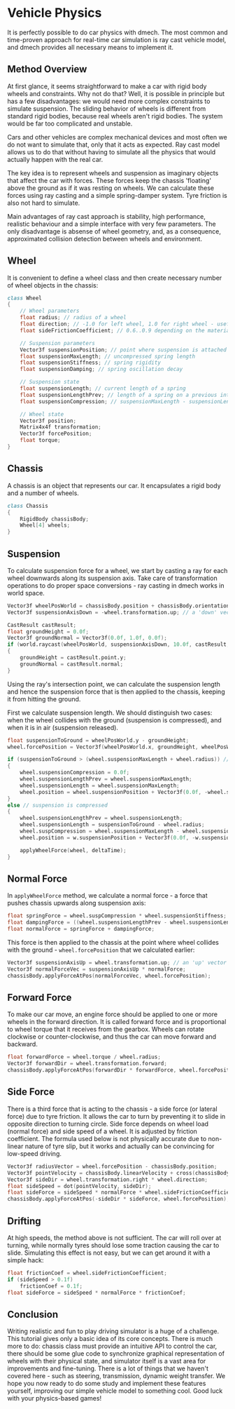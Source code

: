 Vehicle Physics
===============
It is perfectly possible to do car physics with dmech. The most common and time-proven approach for real-time car simulation is ray cast vehicle model, and dmech provides all necessary means to implement it.

Method Overview
---------------
At first glance, it seems straightforward to make a car with rigid body wheels and constraints. Why not do that? Well, it is possible in principle but has a few disadvantages: we would need more complex constraints to simulate suspension. The sliding behavior of wheels is different from standard rigid bodies, because real wheels aren't rigid bodies. The system would be far too complicated and unstable. 

Cars and other vehicles are complex mechanical devices and most often we do not want to simulate that, only that it acts as expected. Ray cast model allows us to do that without having to simulate all the physics that would actually happen with the real car.

The key idea is to represent wheels and suspension as imaginary objects that affect the car with forces. These forces keep the chassis 'floating' above the ground as if it was resting on wheels. We can calculate these forces using ray casting and a simple spring-damper system. Tyre friction is also not hard to simulate.

Main advantages of ray cast approach is stability, high performance, realistic behaviour and a simple interface with very few parameters. The only disadvantage is absense of wheel geometry, and, as a consequence, approximated collision detection between wheels and environment.

Wheel
-----
It is convenient to define a wheel class and then create necessary number of wheel objects in the chassis:
```d
class Wheel
{
    // Wheel parameters
    float radius; // radius of a wheel
    float direction; // -1.0 for left wheel, 1.0 for right wheel - useful for transformations
    float sideFrictionCoefficient; // 0.6..0.9 depending on the material of the road and tyre protectors

    // Suspension parameters
    Vector3f suspensionPosition; // point where suspension is attached to chassis, defined in chassis local space
    float suspensionMaxLength; // uncompressed spring length
    float suspensionStiffness; // spring rigidity
    float suspensionDamping; // spring oscillation decay

    // Suspension state
    float suspensionLength; // current length of a spring
    float suspensionLengthPrev; // length of a spring on a previous integration step
    float suspensionCompression; // suspensionMaxLength - suspensionLength

    // Wheel state
    Vector3f position;
    Matrix4x4f transformation;
    Vector3f forcePosition;
    float torque;
}
```

Chassis
-------
A chassis is an object that represents our car. It encapsulates a rigid body and a number of wheels.
```d
class Chassis
{
    RigidBody chassisBody;
    Wheel[4] wheels;
}
```

Suspension
----------
To calculate suspension force for a wheel, we start by casting a ray for each wheel downwards along its suspension axis. Take care of transformation operations to do proper space conversions - ray casting in dmech works in world space.
```d
Vector3f wheelPosWorld = chassisBody.position + chassisBody.orientation.rotate(wheel.suspensionPosition);
Vector3f suspensionAxisDown = -wheel.transformation.up; // a 'down' vector of a wheel in world space

CastResult castResult;
float groundHeight = 0.0f;
Vector3f groundNormal = Vector3f(0.0f, 1.0f, 0.0f);
if (world.raycast(wheelPosWorld, suspensionAxisDown, 10.0f, castResult, true, true))
{
    groundHeight = castResult.point.y;
    groundNormal = castResult.normal;
}
```
Using the ray's intersection point, we can calculate the suspension length and hence the suspension force that is then applied to the chassis, keeping it from hitting the ground. 

First we calculate suspension length. We should distinguish two cases: when the wheel collides with the ground (suspension is compressed), and when it is in air (suspension released). 
```d
float suspensionToGround = wheelPosWorld.y - groundHeight;
wheel.forcePosition = Vector3f(wheelPosWorld.x, groundHeight, wheelPosWorld.z);

if (suspensionToGround > (wheel.suspensionMaxLength + wheel.radius)) // wheel is in air
{
    wheel.suspensionCompression = 0.0f;
    wheel.suspensionLengthPrev = wheel.suspensionMaxLength;
    wheel.suspensionLength = wheel.suspensionMaxLength;
    wheel.position = wheel.suspensionPosition + Vector3f(0.0f, -wheel.suspensionMaxLength, 0.0f);
}
else // suspension is compressed
{
    wheel.suspensionLengthPrev = wheel.suspensionLength;
    wheel.suspensionLength = suspensionToGround - wheel.radius;
    wheel.suspCompression = wheel.suspensionMaxLength - wheel.suspensionLength;
    wheel.position = w.suspensionPosition + Vector3f(0.0f, -w.suspensionLength, 0.0f);

    applyWheelForce(wheel, deltaTime);
}
```

Normal Force
------------
In `applyWheelForce` method, we calculate a normal force - a force that pushes chassis upwards along suspension axis:
```d
float springForce = wheel.suspCompression * wheel.suspensionStiffness;
float dampingForce = ((wheel.suspensionLengthPrev - wheel.suspensionLength) * wheel.suspensionDamping) / deltaTime;
float normalForce = springForce + dampingForce;
```

This force is then applied to the chassis at the point where wheel collides with the ground - `wheel.forcePosition` that we calculated earlier:
```d
Vector3f suspensionAxisUp = wheel.transformation.up; // an 'up' vector of a wheel in world space
Vector3f normalForceVec = suspensionAxisUp * normalForce;
chassisBody.applyForceAtPos(normalForceVec, wheel.forcePosition);
```

Forward Force
--------------
To make our car move, an engine force should be applied to one or more wheels in the forward direction. It is called forward force and is proportional to wheel torque that it receives from the gearbox. Wheels can rotate clockwise or counter-clockwise, and thus the car can move forward and backward.
```d
float forwardForce = wheel.torque / wheel.radius;
Vector3f forwardDir = wheel.transformation.forward;
chassisBody.applyForceAtPos(forwardDir * forwardForce, wheel.forcePosition);
```

Side Force
----------
There is a third force that is acting to the chassis - a side force (or lateral force) due to tyre friction. It allows the car to turn by preventing it to slide in opposite direction to turning circle. Side force depends on wheel load (normal force) and side speed of a wheel. It is adjusted by friction coefficient. The formula used below is not physically accurate due to non-linear nature of tyre slip, but it works and actually can be convincing for low-speed driving.
```d
Vector3f radiusVector = wheel.forcePosition - chassisBody.position;
Vector3f pointVelocity = chassisBody.linearVelocity + cross(chassisBody.angularVelocity, radiusVector);
Vector3f sideDir = wheel.transformation.right * wheel.direction;
float sideSpeed = dot(pointVelocity, sideDir);
float sideForce = sideSpeed * normalForce * wheel.sideFrictionCoefficient;
chassisBody.applyForceAtPos(-sideDir * sideForce, wheel.forcePosition);
```

Drifting
--------
At high speeds, the method above is not sufficient. The car will roll over at turning, while normally tyres should lose some traction causing the car to slide. Simulating this effect is not easy, but we can get around it with a simple hack:
```d
float frictionCoef = wheel.sideFrictionCoefficient;
if (sideSpeed > 0.1f)
    frictionCoef = 0.1f;
float sideForce = sideSpeed * normalForce * frictionCoef;
```

Conclusion
----------
Writing realistic and fun to play driving simulator is a huge of a challenge. This tutorial gives only a basic idea of its core concepts. There is much more to do: chassis class must provide an intuitive API to control the car, there should be some glue code to synchronize graphical representation of wheels with their physical state, and simulator itself is a vast area for improvements and fine-tuning. There is a lot of things that we haven't covered here - such as steering, transmission, dynamic weight transfer. We hope you now ready to do some study and implement these features yourself, improving our simple vehicle model to something cool. Good luck with your physics-based games!
